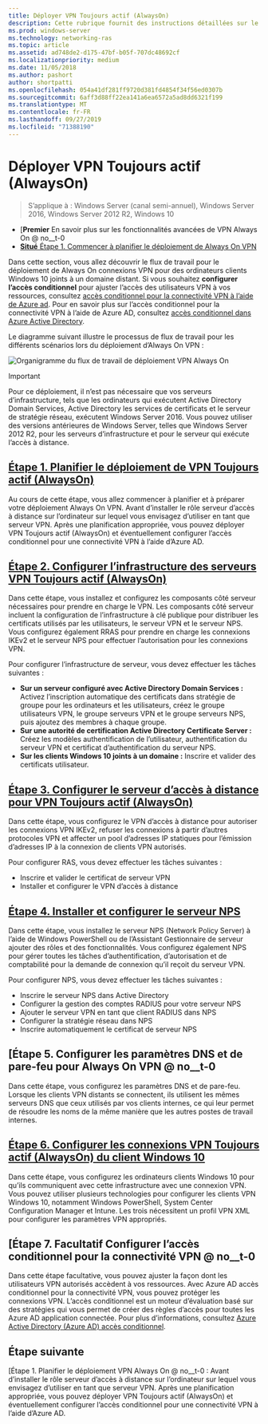 ```yaml
---
title: Déployer VPN Toujours actif (AlwaysOn)
description: Cette rubrique fournit des instructions détaillées sur le déploiement de Always On VPN dans Windows Server 2016.
ms.prod: windows-server
ms.technology: networking-ras
ms.topic: article
ms.assetid: ad748de2-d175-47bf-b05f-707dc48692cf
ms.localizationpriority: medium
ms.date: 11/05/2018
ms.author: pashort
author: shortpatti
ms.openlocfilehash: 054a41df281ff9720d381fd4854f34f56ed0307b
ms.sourcegitcommit: 6aff3d88ff22ea141a6ea6572a5ad8dd6321f199
ms.translationtype: MT
ms.contentlocale: fr-FR
ms.lasthandoff: 09/27/2019
ms.locfileid: "71388190"
---
```

# <a name="deploy-always-on-vpn"></a>Déployer VPN Toujours actif (AlwaysOn)

>S’applique à : Windows Server (canal semi-annuel), Windows Server 2016, Windows Server 2012 R2, Windows 10

- [**Premier** En savoir plus sur les fonctionnalités avancées de VPN Always On @ no__t-0
- [**Situé** Étape 1. Commencer à planifier le déploiement de Always On VPN](always-on-vpn-deploy-planning.md)

Dans cette section, vous allez découvrir le flux de travail pour le déploiement de Always On connexions VPN pour des ordinateurs clients Windows 10 joints à un domaine distant. Si vous souhaitez **configurer l’accès conditionnel** pour ajuster l’accès des utilisateurs VPN à vos ressources, consultez [accès conditionnel pour la connectivité VPN à l’aide de Azure ad](../../ad-ca-vpn-connectivity-windows10.md). Pour en savoir plus sur l’accès conditionnel pour la connectivité VPN à l’aide de Azure AD, consultez [accès conditionnel dans Azure Active Directory](https://docs.microsoft.com/azure/active-directory/active-directory-conditional-access-azure-portal). 

Le diagramme suivant illustre le processus de flux de travail pour les différents scénarios lors du déploiement d’Always On VPN :

![Organigramme du flux de travail de déploiement VPN Always On](../../../../media/Always-On-Vpn/always-on-vpn-deployment-workflow-sm.png)

>[!IMPORTANT]
>Pour ce déploiement, il n’est pas nécessaire que vos serveurs d’infrastructure, tels que les ordinateurs qui exécutent Active Directory Domain Services, Active Directory les services de certificats et le serveur de stratégie réseau, exécutent Windows Server 2016. Vous pouvez utiliser des versions antérieures de Windows Server, telles que Windows Server 2012 R2, pour les serveurs d’infrastructure et pour le serveur qui exécute l’accès à distance.

## <a name="step-1-plan-the-always-on-vpn-deploymentalways-on-vpn-deploy-planningmd"></a>[Étape 1. Planifier le déploiement de VPN Toujours actif (AlwaysOn)](always-on-vpn-deploy-planning.md)

Au cours de cette étape, vous allez commencer à planifier et à préparer votre déploiement Always On VPN. Avant d’installer le rôle serveur d’accès à distance sur l’ordinateur sur lequel vous envisagez d’utiliser en tant que serveur VPN. Après une planification appropriée, vous pouvez déployer VPN Toujours actif (AlwaysOn) et éventuellement configurer l’accès conditionnel pour une connectivité VPN à l’aide d’Azure AD.

## <a name="step-2-configure-the-always-on-vpn-server-infrastructurevpn-deploy-server-infrastructuremd"></a>[Étape 2. Configurer l’infrastructure des serveurs VPN Toujours actif (AlwaysOn)](vpn-deploy-server-infrastructure.md)

Dans cette étape, vous installez et configurez les composants côté serveur nécessaires pour prendre en charge le VPN. Les composants côté serveur incluent la configuration de l’infrastructure à clé publique pour distribuer les certificats utilisés par les utilisateurs, le serveur VPN et le serveur NPS.  Vous configurez également RRAS pour prendre en charge les connexions IKEv2 et le serveur NPS pour effectuer l’autorisation pour les connexions VPN.

Pour configurer l’infrastructure de serveur, vous devez effectuer les tâches suivantes :

- **Sur un serveur configuré avec Active Directory Domain Services :** Activez l’inscription automatique des certificats dans stratégie de groupe pour les ordinateurs et les utilisateurs, créez le groupe utilisateurs VPN, le groupe serveurs VPN et le groupe serveurs NPS, puis ajoutez des membres à chaque groupe.
- **Sur une autorité de certification Active Directory Certificate Server :** Créez les modèles authentification de l’utilisateur, authentification du serveur VPN et certificat d’authentification du serveur NPS.
- **Sur les clients Windows 10 joints à un domaine :** Inscrire et valider des certificats utilisateur.

## <a name="step-3-configure-the-remote-access-server-for-always-on-vpnvpn-deploy-rasmd"></a>[Étape 3. Configurer le serveur d’accès à distance pour VPN Toujours actif (AlwaysOn)](vpn-deploy-ras.md)

Dans cette étape, vous configurez le VPN d’accès à distance pour autoriser les connexions VPN IKEv2, refuser les connexions à partir d’autres protocoles VPN et affecter un pool d’adresses IP statiques pour l’émission d’adresses IP à la connexion de clients VPN autorisés.

Pour configurer RAS, vous devez effectuer les tâches suivantes :

- Inscrire et valider le certificat de serveur VPN
- Installer et configurer le VPN d’accès à distance

## <a name="step-4-install-and-configure-the-nps-servervpn-deploy-npsmd"></a>[Étape 4. Installer et configurer le serveur NPS](vpn-deploy-nps.md)

Dans cette étape, vous installez le serveur NPS (Network Policy Server) à l’aide de Windows PowerShell ou de l’Assistant Gestionnaire de serveur ajouter des rôles et des fonctionnalités. Vous configurez également NPS pour gérer toutes les tâches d’authentification, d’autorisation et de comptabilité pour la demande de connexion qu’il reçoit du serveur VPN.

Pour configurer NPS, vous devez effectuer les tâches suivantes :

- Inscrire le serveur NPS dans Active Directory
- Configurer la gestion des comptes RADIUS pour votre serveur NPS
- Ajouter le serveur VPN en tant que client RADIUS dans NPS
- Configurer la stratégie réseau dans NPS
- Inscrire automatiquement le certificat de serveur NPS

## <a name="step-5-configure-dns-and-firewall-settings-for-always-on-vpnvpn-deploy-dns-firewallmd"></a>[Étape 5. Configurer les paramètres DNS et de pare-feu pour Always On VPN @ no__t-0

Dans cette étape, vous configurez les paramètres DNS et de pare-feu. Lorsque les clients VPN distants se connectent, ils utilisent les mêmes serveurs DNS que ceux utilisés par vos clients internes, ce qui leur permet de résoudre les noms de la même manière que les autres postes de travail internes. 

## <a name="step-6-configure-windows-10-client-always-on-vpn-connectionsvpn-deploy-client-vpn-connectionsmd"></a>[Étape 6. Configurer les connexions VPN Toujours actif (AlwaysOn) du client Windows 10](vpn-deploy-client-vpn-connections.md)

Dans cette étape, vous configurez les ordinateurs clients Windows 10 pour qu’ils communiquent avec cette infrastructure avec une connexion VPN. Vous pouvez utiliser plusieurs technologies pour configurer les clients VPN Windows 10, notamment Windows PowerShell, System Center Configuration Manager et Intune. Les trois nécessitent un profil VPN XML pour configurer les paramètres VPN appropriés.

## <a name="step-7-optional-configure-conditional-access-for-vpn-connectivityad-ca-vpn-connectivity-windows10md"></a>[Étape 7. Facultatif Configurer l’accès conditionnel pour la connectivité VPN @ no__t-0

Dans cette étape facultative, vous pouvez ajuster la façon dont les utilisateurs VPN autorisés accèdent à vos ressources. Avec Azure AD accès conditionnel pour la connectivité VPN, vous pouvez protéger les connexions VPN. L’accès conditionnel est un moteur d’évaluation basé sur des stratégies qui vous permet de créer des règles d’accès pour toutes les Azure AD application connectée. Pour plus d’informations, consultez [Azure Active Directory (Azure AD) accès conditionnel](https://docs.microsoft.com/azure/active-directory/active-directory-conditional-access-azure-portal).

## <a name="next-step"></a>Étape suivante

[Étape 1. Planifier le déploiement VPN Always On @ no__t-0 : Avant d’installer le rôle serveur d’accès à distance sur l’ordinateur sur lequel vous envisagez d’utiliser en tant que serveur VPN. Après une planification appropriée, vous pouvez déployer VPN Toujours actif (AlwaysOn) et éventuellement configurer l’accès conditionnel pour une connectivité VPN à l’aide d’Azure AD.  
